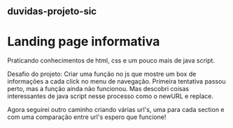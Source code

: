 ## duvidas-projeto-sic
# Landing page informativa
Praticando conhecimentos de html, css e um pouco mais de java script. 

Desafio do projeto: Criar uma função no js que mostre um box de informações a cada click no menu de navegação.
Primeira tentativa passou perto, mas a função ainda não funcionou. Mas descobri coisas interessantes de java script nesse processo como o newURL e replace.

Agora seguirei outro caminho criando várias url's, uma para cada section e com uma comparação entre url's espero que funcione! 
